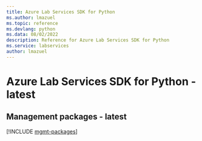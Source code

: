 ```yaml
---
title: Azure Lab Services SDK for Python
ms.author: lmazuel
ms.topic: reference
ms.devlang: python
ms.data: 08/02/2022
description: Reference for Azure Lab Services SDK for Python
ms.service: labservices
author: lmazuel
---
```

# Azure Lab Services SDK for Python - latest

## Management packages - latest
[!INCLUDE [mgmt-packages](lab-services-mgmt-index.md)]